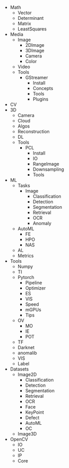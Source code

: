 - Math
  - Vector
  - Determinant
  - Matrix
  - LeastSquares
- Media
  - Image
    - 2DImage
    - 3DImage
    - Camera
    - Color
  - Video
  - Tools
    - GStreamer
      - Install
      - Concepts
      - Tools
      - Plugins
- CV
- 3D
  - Camera
  - Cloud
  - Algos
  - Reconstruction
  - DL
  - Tools
    - PCL
      - Install
      - IO
      - RangeImage
      - Downsampling
      - Tools
- ML
  - Tasks
    - Image
      - Classification
      - Detection
      - Segmentation
      - Retrieval
      - OCR
      - Anomaly
  - AutoML
    - FE
    - HPO
    - NAS
  - AL
  - Metrics
- Tools 
  - Numpy
  - TI
  - Pytorch
    - Pipeline
    - Optimizer
    - ES
    - VIS
    - Speed
    - mGPUs
    - Tips
  - OV
    - MO
    - IE
    - POT
  - TF
  - Darknet
  - anomalib
  - VIS
  - Label
- Datasets
  - Image2D
    - Classification
    - Detection
    - Segmentation
    - Retrieval
    - OCR
    - Face
    - KeyPoint
    - Defect
    - AutoML
    - OC
  - Image3D
- OpenCV
  - IO
  - UC
  - IP
  - Core

